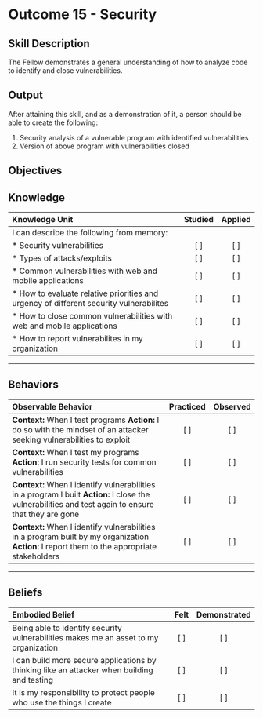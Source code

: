 # Outcome 15 - Security

**Skill Description**
----------
The Fellow demonstrates a general understanding of how to analyze code to identify and close vulnerabilities.

**Output**
----------
After attaining this skill, and as a demonstration of it, a person should be able to create the following:

1. Security analysis of a vulnerable program with identified vulnerabilities
2. Version of above program with vulnerabilities closed


**Objectives**
----------
## **Knowledge**


| Knowledge Unit   |      Studied      | Applied |
|:-------------|:------------------:|:--------:|
| I can describe the following from memory: | | |
| * Security vulnerabilities | [ ] | [ ]  |
| * Types of attacks/exploits     | [ ] | [ ]  |
| * Common vulnerabilities with web and mobile applications     | [ ] | [ ]  |
| * How to evaluate relative priorities and urgency of different security vulnerabilites    | [ ] | [ ]  |
| * How to close common vulnerabilities with web and mobile applications     | [ ] | [ ]  |
| * How to report vulnerabilites in my organization     | [ ] | [ ]  |


----------


## **Behaviors**

| Observable Behavior   |      Practiced      | Observed |
|:-------------|:------------------:|:--------:|
| **Context:** When I test programs **Action:** I do so with the mindset of an attacker seeking vulnerabilities to exploit | [ ] | [ ]  |
| **Context:** When I test my programs **Action:** I run security tests for common vulnerabilities | [ ] | [ ]  |
| **Context:** When I identify vulnerabilities in a program I built **Action:** I close the vulnerabilities and test again to ensure that they are gone | [ ] | [ ]  |
| **Context:** When I identify vulnerabilities in a program built by my organization **Action:** I report them to the appropriate stakeholders | [ ] | [ ]  |



----------


## **Beliefs**


| Embodied Belief   |      Felt      | Demonstrated |
|:-------------|:------------------:|:--------:|
| Being able to identify security vulnerabilities makes me an asset to my organization | [ ] | [ ]  |
| I can build more secure applications by thinking like an attacker when building and testing | [ ] | [ ]  |
| It is my responsibility to protect people who use the things I create | [ ] | [ ]  |



